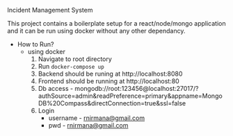 Incident Management System

This project contains a boilerplate setup for a react/node/mongo application and it can be run using docker without any other dependancy.

- How to Run?
   * using docker 
     1. Navigate to root directory
     2. Run `docker-compose up`
     3. Backend should be runing at http://localhost:8080
     4. Frontend should be running at http://localhost:80
     5. Db access - mongodb://root:123456@localhost:27017/?authSource=admin&readPreference=primary&appname=MongoDB%20Compass&directConnection=true&ssl=false
     6. Login 
        - username - rnirmana@gmail.com
        - pwd - rnirmana@gmail.com

    

